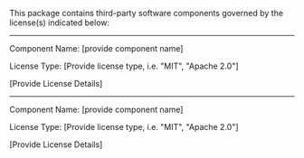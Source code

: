 This package contains third-party software components governed by the license(s) indicated below:

---------

Component Name: [provide component name]

License Type: [Provide license type, i.e. "MIT", "Apache 2.0"]

[Provide License Details]

---------

Component Name: [provide component name]

License Type: [Provide license type, i.e. "MIT", "Apache 2.0"]

[Provide License Details]

